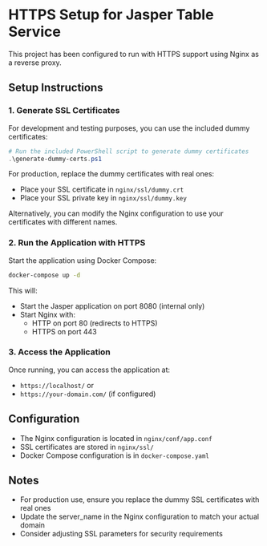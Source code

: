 # HTTPS Setup for Jasper Table Service

This project has been configured to run with HTTPS support using Nginx as a reverse proxy.

## Setup Instructions

### 1. Generate SSL Certificates

For development and testing purposes, you can use the included dummy certificates:

```powershell
# Run the included PowerShell script to generate dummy certificates
.\generate-dummy-certs.ps1
```

For production, replace the dummy certificates with real ones:
- Place your SSL certificate in `nginx/ssl/dummy.crt`
- Place your SSL private key in `nginx/ssl/dummy.key`

Alternatively, you can modify the Nginx configuration to use your certificates with different names.

### 2. Run the Application with HTTPS

Start the application using Docker Compose:

```bash
docker-compose up -d
```

This will:
- Start the Jasper application on port 8080 (internal only)
- Start Nginx with:
  - HTTP on port 80 (redirects to HTTPS)
  - HTTPS on port 443

### 3. Access the Application

Once running, you can access the application at:
- `https://localhost/` or
- `https://your-domain.com/` (if configured)

## Configuration

- The Nginx configuration is located in `nginx/conf/app.conf`
- SSL certificates are stored in `nginx/ssl/`
- Docker Compose configuration is in `docker-compose.yaml`

## Notes

- For production use, ensure you replace the dummy SSL certificates with real ones
- Update the server_name in the Nginx configuration to match your actual domain
- Consider adjusting SSL parameters for security requirements 